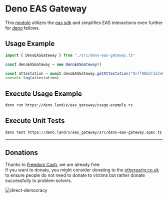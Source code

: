 # Deno EAS Gateway

This [module](https://deno.land/x/eas_gateway) utilizes the [eas sdk](https://github.com/ethereum-attestation-service/eas-sdk) and simplifies EAS interactions even further for [deno](https://deno.land) fellows. 
  
## Usage Example
```ts
import { DenoEASGateway } from "./src/deno-eas-gateway.ts"

const denoEASGateway = new DenoEASGateway()

const attestation = await denoEASGateway.getAttestation("0xff08bbf3d3e6e0992fc70ab9b9370416be59e87897c3d42b20549901d2cccc3e")
console.log(attestation)
```

## Execute Usage Example
```sh
deno run https://deno.land/x/eas_gateway/usage-example.ts
```

## Execute Unit Tests
```sh
deno test https://deno.land/x/eas_gateway/src/deno-eas-gateway.spec.ts
```

---
  
## Donations
Thanks to [Freedom Cash](https://FreedomCash.org), we are already free.  
If you want to donate, you might consider donating to the [otherparty.co.uk](https://www.otherparty.co.uk/donate-crypto-the-other-party) to ensure people do not need to donate to victims but rather donate successfully to problem solvers.   
  
![direct-democracy](https://github.com/michael-spengler/sleep/assets/145258627/fe97b7da-62b4-4cf6-9be0-7b03b2f3095a)